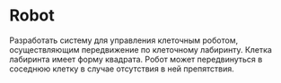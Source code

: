 # Robot

Разработать систему для управления клеточным роботом, осуществляющим передвижение по клеточному лабиринту. Клетка лабиринта имеет форму квадрата. Робот может передвинуться в соседнюю клетку в случае отсутствия в ней препятствия.
